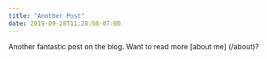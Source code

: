 ```yaml
---
title: "Another Post"
date: 2019-09-28T11:28:58-07:00
---
```


Another fantastic post on the blog. Want to read more [about me] (/about)?
